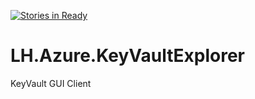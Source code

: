 [![Stories in Ready](https://badge.waffle.io/lholota/LH.Azure.KeyVaultExplorer.png?label=ready&title=Ready)](https://waffle.io/lholota/LH.Azure.KeyVaultExplorer)
# LH.Azure.KeyVaultExplorer
KeyVault GUI Client

